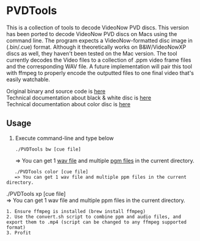 # PVDTools

This is a collection of tools to decode VideoNow PVD discs. This version has been ported to decode VideoNow PVD discs on Macs using the command line. The program expects a VideoNow-formatted disc image in (.bin/.cue) format. Although it theoretically works on B&W/VideoNowXP discs as well, they haven't been tested on the Mac version. The tool currently decodes the Video files to a collection of .ppm video frame files and the corresponding WAV file. A future implementation will pair this tool with ffmpeg to properly encode the outputted files to one final video that's easily watchable.

Original binary and source code is [here](https://sourceforge.net/projects/pvdtools/)  
Technical documentation about black & white disc is [here](https://web.archive.org/web/20161026023116/http://pvdtools.sourceforge.net:80/format.txt)  
Technical documentation about color disc is [here](https://forum.videohelp.com/threads/123262-converting-video-formats-%28For-Hasbro-s-VideoNow%29-I-know-the/page17#post1149694)

## Usage
1. Execute command-line and type below
   ```
   ./PVDTools bw [cue file]
   ```
   => You can get 1 [wav file](https://en.wikipedia.org/wiki/WAV) and multiple [pgm files](https://en.wikipedia.org/wiki/Netpbm_format) in the current directory.
```
   ./PVDTools color [cue file]  
   => You can get 1 wav file and multiple ppm files in the current directory.
```
   ./PVDTools xp [cue file]  
   => You can get 1 wav file and multiple ppm files in the current directory.
   ```
1. Ensure ffmpeg is installed (brew install ffmpeg)
2. Use the convert.sh script to combine ppm and audio files, and export them to .mp4 (script can be changed to any ffmpeg supported format)
3. Profit

